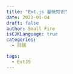 ```yaml
---
title: "Ext.js 基础知识"
date: 2021-01-04
draft: false
author: Small Fire
isCJKLanguage: true
categories: 
  - 前端

tags: 
  - ExtJS
---
```


